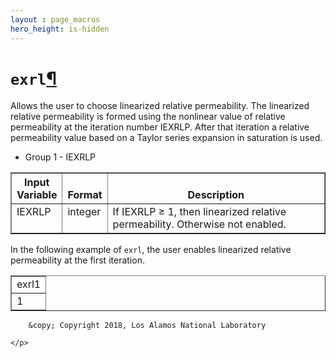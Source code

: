```yaml
---
layout : page_macros
hero_height: is-hidden
---
```


<h1><code class="docutils literal notranslate"><span class="pre">exrl</span></code><a class="headerlink" href="#exrl" title="Permalink to this headline">¶</a></h1>
<p>Allows the user to choose linearized relative permeability. The linearized relative
permeability is formed using the nonlinear value of relative permeability at the
iteration number IEXRLP. After that iteration a relative permeability value based
on a Taylor series expansion in saturation is used.</p>
<ul class="simple">
<li>Group 1 - IEXRLP</li>
</ul>
<table border="1" class="docutils">
<colgroup>
<col width="15%" />
<col width="9%" />
<col width="76%" />
</colgroup>
<thead valign="bottom">
<tr class="row-odd"><th class="head">Input Variable</th>
<th class="head">Format</th>
<th class="head">Description</th>
</tr>
</thead>
<tbody valign="top">
<tr class="row-even"><td>IEXRLP</td>
<td>integer</td>
<td>If IEXRLP ≥ 1, then linearized relative permeability. Otherwise not enabled.</td>
</tr>
</tbody>
</table>
<p>In the following example of <code class="docutils literal notranslate"><span class="pre">exrl</span></code>, the user enables linearized relative permeability at the first iteration.</p>
<table border="1" class="docutils">
<colgroup>
<col width="100%" />
</colgroup>
<tbody valign="top">
<tr class="row-odd"><td>exrl1</td>
</tr>
<tr class="row-even"><td>1</td>
</tr>
</tbody>
</table>
  <div role="contentinfo">
    <p>
        
        &copy; Copyright 2018, Los Alamos National Laboratory

    </p>
  </div>